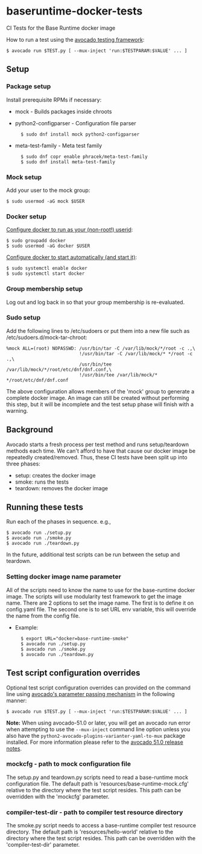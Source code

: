 # baseruntime-docker-tests
CI Tests for the Base Runtime docker image

How to run a test using the [avocado testing framework](http://avocado-framework.github.io/):

    $ avocado run $TEST.py [ --mux-inject 'run:$TESTPARAM:$VALUE' ... ]

## Setup

### Package setup

Install prerequisite RPMs if necessary:

* mock - Builds packages inside chroots
* python2-configparser - Configuration file parser

        $ sudo dnf install mock python2-configparser

* meta-test-family - Meta test family

        $ sudo dnf copr enable phracek/meta-test-family
        $ sudo dnf install meta-test-family

### Mock setup

Add your user to the mock group:

    $ sudo usermod -aG mock $USER

### Docker setup

[Configure docker to run as your (non-root!) userid](https://docs.docker.com/engine/installation/linux/linux-postinstall/#manage-docker-as-a-non-root-user):

    $ sudo groupadd docker
    $ sudo usermod -aG docker $USER

[Configure docker to start automatically (and start it)](https://docs.docker.com/engine/installation/linux/linux-postinstall/#manage-docker-as-a-non-root-user#configure-docker-to-start-on-boot):

    $ sudo systemctl enable docker
    $ sudo systemctl start docker

### Group membership setup

Log out and log back in so that your group membership is re-evaluated.

### Sudo setup

Add the following lines to /etc/sudoers or put them into a new file such as /etc/sudoers.d/mock-tar-chroot:

    %mock ALL=(root) NOPASSWD: /usr/bin/tar -C /var/lib/mock/*/root -c .,\
                               !/usr/bin/tar -C /var/lib/mock/* */root -c .,\
                               /usr/bin/tee /var/lib/mock/*/root/etc/dnf/dnf.conf,\
                               !/usr/bin/tee /var/lib/mock/* */root/etc/dnf/dnf.conf


The above configuration allows members of the 'mock' group to generate a complete docker image. An image can still be created without performing this step, but it will be incomplete and the test setup phase will finish with a warning.

## Background

Avocado starts a fresh process per test method and runs setup/teardown methods
each time. We can't afford to have that cause our docker image be repeatedly
created/removed. Thus, these CI tests have been split up into three phases:
* setup: creates the docker image
* smoke: runs the tests
* teardown: removes the docker image

## Running these tests

Run each of the phases in sequence. e.g.,

    $ avocado run ./setup.py
    $ avocado run ./smoke.py
    $ avocado run ./teardown.py

In the future, additional test scripts can be run between the setup and teardown.

### Setting docker image name parameter

All of the scripts need to know the name to use for the base-runtime docker image. The scripts will use modularity test framework to get the image name.
There are 2 options to set the image name. The first is to define it on config.yaml file. The second one is to set URL env variable, this will override the name from the config file.
* Example:

        $ export URL="docker=base-runtime-smoke"
        $ avocado run ./setup.py
        $ avocado run ./smoke.py
        $ avocado run ./teardown.py

## Test script configuration overrides

Optional test script configuration overrides can provided on the command line using [avocado's parameter passing mechanism](http://avocado-framework.readthedocs.io/en/latest/WritingTests.html#accessing-test-parameters) in the following manner:

    $ avocado run $TEST.py [ --mux-inject 'run:$TESTPARAM:$VALUE' ... ]

**Note:** When using avocado-51.0 or later, you will get an avocado run error when attempting to use the `--mux-inject` command line option unless you also have the `python2-avocado-plugins-varianter-yaml-to-mux` package installed. For more information please refer to the [avocado 51.0 release notes](http://avocado-framework.readthedocs.io/en/51.0/release_notes/51_0.html).

### mockcfg - path to mock configuration file

The setup.py and teardown.py scripts need to read a base-runtime mock configuration file. The default path is 'resources/base-runtime-mock.cfg' relative to the directory where the test script resides. This path can be overridden with the 'mockcfg' parameter.

### compiler-test-dir - path to compiler test resource directory

The smoke.py script needs to access a base-runtime compiler test resource directory. The default path is 'resources/hello-world' relative to the directory where the test script resides. This path can be overridden with the 'compiler-test-dir' parameter.

